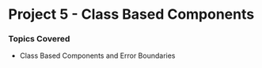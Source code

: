 # Project 5 - Class Based Components

### Topics Covered

-   Class Based Components and Error Boundaries
